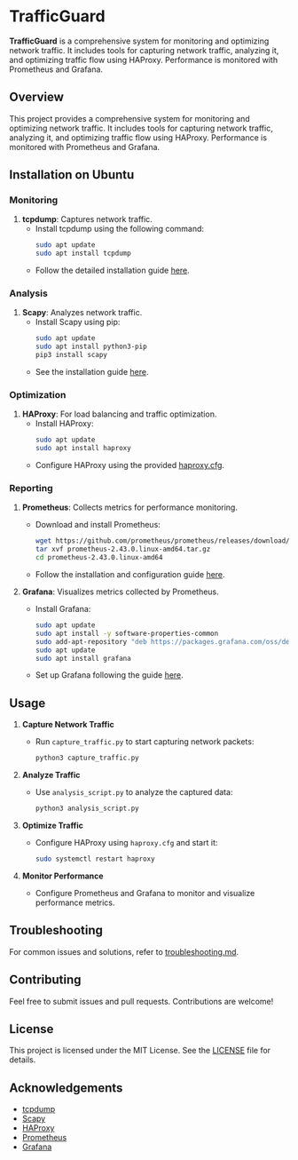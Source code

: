 # TrafficGuard

**TrafficGuard** is a comprehensive system for monitoring and optimizing network traffic. It includes tools for capturing network traffic, analyzing it, and optimizing traffic flow using HAProxy. Performance is monitored with Prometheus and Grafana.

## Overview

This project provides a comprehensive system for monitoring and optimizing network traffic. It includes tools for capturing network traffic, analyzing it, and optimizing traffic flow using HAProxy. Performance is monitored with Prometheus and Grafana.

## Installation on Ubuntu

### Monitoring

1. **tcpdump**: Captures network traffic.
   - Install tcpdump using the following command:
     ```bash
     sudo apt update
     sudo apt install tcpdump
     ```
   - Follow the detailed installation guide [here](monitoring/tcpdump/installation_guide.md).

### Analysis

1. **Scapy**: Analyzes network traffic.
   - Install Scapy using pip:
     ```bash
     sudo apt update
     sudo apt install python3-pip
     pip3 install scapy
     ```
   - See the installation guide [here](analysis/scapy/installation_guide.md).

### Optimization

1. **HAProxy**: For load balancing and traffic optimization.
   - Install HAProxy:
     ```bash
     sudo apt update
     sudo apt install haproxy
     ```
   - Configure HAProxy using the provided [haproxy.cfg](optimization/haproxy/haproxy.cfg).

### Reporting

1. **Prometheus**: Collects metrics for performance monitoring.
   - Download and install Prometheus:
     ```bash
     wget https://github.com/prometheus/prometheus/releases/download/v2.43.0/prometheus-2.43.0.linux-amd64.tar.gz
     tar xvf prometheus-2.43.0.linux-amd64.tar.gz
     cd prometheus-2.43.0.linux-amd64
     ```
   - Follow the installation and configuration guide [here](reporting/prometheus/installation_guide.md).

2. **Grafana**: Visualizes metrics collected by Prometheus.
   - Install Grafana:
     ```bash
     sudo apt update
     sudo apt install -y software-properties-common
     sudo add-apt-repository "deb https://packages.grafana.com/oss/deb stable main"
     sudo apt update
     sudo apt install grafana
     ```
   - Set up Grafana following the guide [here](reporting/grafana/installation_guide.md).

## Usage

1. **Capture Network Traffic**
   - Run `capture_traffic.py` to start capturing network packets:
     ```bash
     python3 capture_traffic.py
     ```

2. **Analyze Traffic**
   - Use `analysis_script.py` to analyze the captured data:
     ```bash
     python3 analysis_script.py
     ```

3. **Optimize Traffic**
   - Configure HAProxy using `haproxy.cfg` and start it:
     ```bash
     sudo systemctl restart haproxy
     ```

4. **Monitor Performance**
   - Configure Prometheus and Grafana to monitor and visualize performance metrics.

## Troubleshooting

For common issues and solutions, refer to [troubleshooting.md](docs/troubleshooting.md).

## Contributing

Feel free to submit issues and pull requests. Contributions are welcome!

## License

This project is licensed under the MIT License. See the [LICENSE](LICENSE) file for details.

## Acknowledgements

- [tcpdump](https://www.tcpdump.org/)
- [Scapy](https://scapy.net/)
- [HAProxy](http://www.haproxy.org/)
- [Prometheus](https://prometheus.io/)
- [Grafana](https://grafana.com/)
